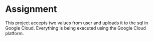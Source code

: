 # Assignment

This project accepts two values from user and uploads it to the sql in Google Cloud. Everything is being executed using the Google Cloud platform.
